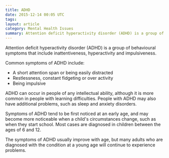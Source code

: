 ```yaml
---
title: ADHD
date: 2015-12-14 00:05 UTC
tags:
layout: article
category: Mental Health Issues
summary: Attention deficit hyperactivity disorder (ADHD) is a group of behavioural symptoms that include inattentiveness, hyperactivity and impulsiveness.
---
```


Attention deficit hyperactivity disorder (ADHD) is a group of behavioural symptoms that include inattentiveness, hyperactivity and impulsiveness.

Common symptoms of ADHD include:

- A short attention span or being easily distracted
- Restlessness, constant fidgeting or over activity
- Being impulsive

ADHD can occur in people of any intellectual ability, although it is more common in people with learning difficulties. People with ADHD may also have additional problems, such as sleep and anxiety disorders.

Symptoms of ADHD tend to be first noticed at an early age, and may become more noticeable when a child's circumstances change, such as when they start school. Most cases are diagnosed in children between the ages of 6 and 12.

The symptoms of ADHD usually improve with age, but many adults who are diagnosed with the condition at a young age will continue to experience problems.
